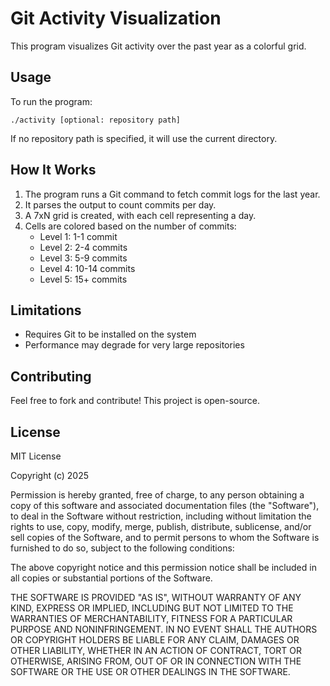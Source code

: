 # Git Activity Visualization

This program visualizes Git activity over the past year as a colorful grid.

## Usage

To run the program:

```
./activity [optional: repository path]
```

If no repository path is specified, it will use the current directory.


## How It Works

1. The program runs a Git command to fetch commit logs for the last year.
2. It parses the output to count commits per day.
3. A 7xN grid is created, with each cell representing a day.
4. Cells are colored based on the number of commits:
   - Level 1: 1-1 commit
   - Level 2: 2-4 commits
   - Level 3: 5-9 commits
   - Level 4: 10-14 commits
   - Level 5: 15+ commits

## Limitations

- Requires Git to be installed on the system
- Performance may degrade for very large repositories

## Contributing

Feel free to fork and contribute! This project is open-source.

## License

MIT License

Copyright (c) 2025

Permission is hereby granted, free of charge, to any person obtaining a copy
of this software and associated documentation files (the "Software"), to deal
in the Software without restriction, including without limitation the rights
to use, copy, modify, merge, publish, distribute, sublicense, and/or sell
copies of the Software, and to permit persons to whom the Software is
furnished to do so, subject to the following conditions:

The above copyright notice and this permission notice shall be included in all
copies or substantial portions of the Software.

THE SOFTWARE IS PROVIDED "AS IS", WITHOUT WARRANTY OF ANY KIND, EXPRESS OR
IMPLIED, INCLUDING BUT NOT LIMITED TO THE WARRANTIES OF MERCHANTABILITY,
FITNESS FOR A PARTICULAR PURPOSE AND NONINFRINGEMENT. IN NO EVENT SHALL THE
AUTHORS OR COPYRIGHT HOLDERS BE LIABLE FOR ANY CLAIM, DAMAGES OR OTHER
LIABILITY, WHETHER IN AN ACTION OF CONTRACT, TORT OR OTHERWISE, ARISING FROM,
OUT OF OR IN CONNECTION WITH THE SOFTWARE OR THE USE OR OTHER DEALINGS IN
THE SOFTWARE.

